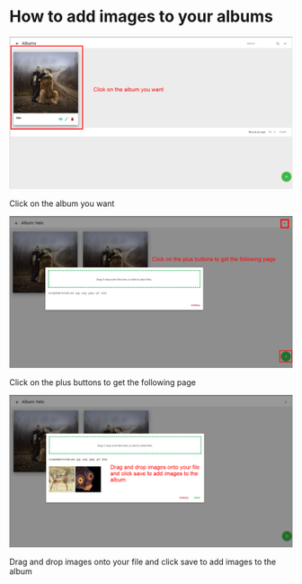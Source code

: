 # How to add images to your albums

![adass](./album1.png)

Click on the album you want

![adass](./album2.png)

Click on the plus buttons to get the following page

![adass](./album3.png)

Drag and drop images onto your file and click save to add images to the album